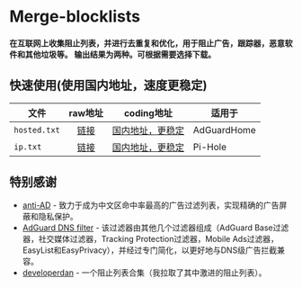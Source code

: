 # Merge-blocklists

#### 在互联网上收集阻止列表，并进行去重复和优化，用于阻止广告，跟踪器，恶意软件和其他垃圾等。 输出结果为两种。可根据需要选择下载。

## 快速使用(使用国内地址，速度更稳定)

| 文件     | raw地址 	| coding地址| 适用于 |
| --------------------------------	|:------------------:	| ----------------	|---------------------------------------------	|
| `hosted.txt` 	| [链接](https://raw.githubusercontent.com/jogn61/Merge-blocklists/main/hosted.txt) 	|  [国内地址，更稳定](https://qggguize.coding.net/p/merge-blocklists/d/merge-blocklists/git/raw/main/hosted.txt)	| AdGuardHome 	|
| `ip.txt` 	| [链接](https://raw.githubusercontent.com/jogn61/Merge-blocklists/main/ip.txt) 	| [国内地址，更稳定](https://qggguize.coding.net/p/merge-blocklists/d/merge-blocklists/git/raw/main/ip.txt)	| Pi-Hole 	|

## 特别感谢

- [anti-AD](https://anti-ad.net) - 致力于成为中文区命中率最高的广告过滤列表，实现精确的广告屏蔽和隐私保护。
- [AdGuard DNS filter](https://github.com/AdguardTeam/AdguardSDNSFilter) - 该过滤器由其他几个过滤器组成（AdGuard Base过滤器，社交媒体过滤器，Tracking Protection过滤器，Mobile Ads过滤器，EasyList和EasyPrivacy），并经过专门简化，以更好地与DNS级广告拦截兼容。
- [developerdan](https://www.github.developerdan.com/hosts/) - 一个阻止列表合集（我拉取了其中激进的阻止列表）。
